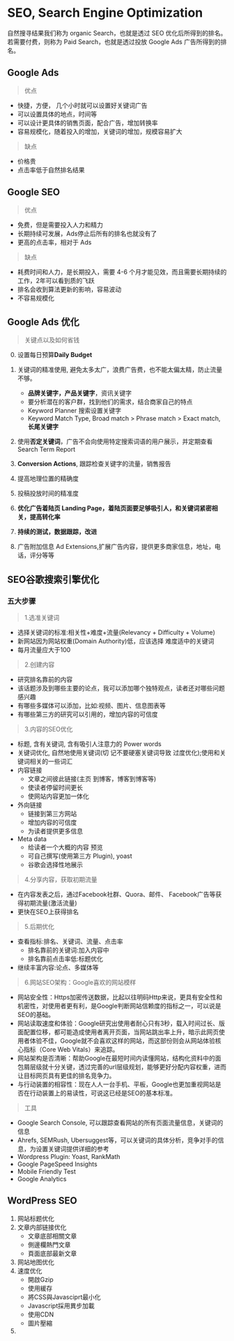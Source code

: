 # SEO,  Search Engine Optimization

自然搜寻结果我们称为 organic Search，也就是透过 SEO 优化后所得到的排名。若需要付费，则称为 Paid Search，也就是透过投放 Google Ads 广告所得到的排名。

## Google Ads

> 优点

- 快捷，方便， 几个小时就可以设置好关键词广告
- 可以设置具体的地点，时间等
- 可以设计更具体的销售页面，配合广告，增加转换率
- 容易规模化，随着投入的增加，关键词的增加，规模容易扩大

> 缺点

- 价格贵
- 点击率低于自然排名结果

## Google SEO

> 优点

- 免费，但是需要投入人力和精力
- 长期持续可发展，Ads停止后所有的排名也就没有了
- 更高的点击率，相对于 Ads

> 缺点

- 耗费时间和人力，是长期投入，需要 4-6 个月才能见效，而且需要长期持续的工作，2年可以看到质的飞跃
- 排名会收到算法更新的影响，容易波动
- 不容易规模化

## Google Ads 优化

> 关键点以及如何省钱

0. 设置每日预算**Daily Budget**
1. 关键词的精准使用, 避免太多太广，浪费广告费，也不能太偏太精，防止流量不够。

    - **品牌关键字，产品关键字**，资讯关键字
    - 要分析潜在的客户群，找到他们的需求，结合商家自己的特点
    - Keyword Planner 搜索设置关键字
    - Keyword Match Type, Broad match > Phrase match > Exact match, **长尾关键字**

2. 使用**否定关键词**，广告不会向使用特定搜索词语的用户展示，并定期查看Search Term Report
3. **Conversion Actions**, 跟踪检查关键字的流量，销售报告
4. 提高地理位置的精确度
5. 投稿投放时间的精准度
6. **优化广告着陆页 Landing Page，着陆页面要足够吸引人，和关键词紧密相关，提高转化率**
7. **持续的测试，数据跟踪，改进**
8. 广告附加信息 Ad Extensions,扩展广告内容，提供更多商家信息，地址，电话，评分等等

## SEO谷歌搜索引擎优化

### 五大步骤

> 1.选准关键词

- 选择关键词的标准:相关性+难度+流量(Relevancy + Difficulty + Volume)
- 新网站因为网站权重(Domain Authority)低，应该选择 难度适中的关键词
- 每月流量应大于100

> 2.创建内容

- 研究排名靠前的内容
- 该话题涉及到哪些主要的论点，我可以添加哪个独特观点，读者还对哪些问题感兴趣
- 有哪些多媒体可以添加，比如:视频、图片、信息图表等
- 有哪些第三方的研究可以引用的，增加内容的可信度

> 3.内容的SEO优化

- 标题, 含有关键词, 含有吸引人注意力的 Power words
- 关键词优化, 自然地使用关键词(切 记不要硬塞关键词导致 过度优化);使用和关键词相关的一些词汇
- 内容链接
  - 文章之间彼此链接(主页 到博客，博客到博客等)
  - 使读者停留时间更长
  - 使网站内容更加一体化
- 外向链接
  - 链接到第三方网站
  - 增加内容的可信度
  - 为读者提供更多信息
- Meta data
  - 给读者一个大概的内容 预览
  - 可自己撰写(使用第三方 Plugin), yoast
  - 谷歌会选择性地展示

> 4.分享内容，获取初期流量

- 在内容发表之后，通过Facebook社群、Quora、邮件、 Facebook广告等获得初期流量(激活流量)
- 更快在SEO上获得排名

> 5.后期优化

- 查看指标:排名、关键词、流量、点击率
  - 排名靠前的关键词:加入内容中
  - 排名靠前点击率低:标题优化
- 继续丰富内容:论点、多媒体等

> 6.网站SEO架构：Google喜欢的网站模样

- 网站安全性：Https加密传送数据，比起以往明码Http来说，更具有安全性和机密性，对使用者更有利，是Google判断网站信赖度的指标之一，可以说是SEO的基础。
- 网站读取速度和体验：Google研究出使用者耐心只有3秒，载入时间过长、版面配置位移，都可能造成使用者离开页面，当网站跳出率上升，暗示此网页使用者体验不佳，Google就不会喜欢这样的网站，而这部份则会从网站体验核心指标（Core Web Vitals）来追踪。
- 网站架构是否清晰：帮助Google在最短时间内读懂网站，结构化资料中的面包屑层级就十分关键，透过完善的url层级规划，能够更好分配内容权重，进而让目标网页具有更佳的排名竞争力。
- 与行动装置的相容性：现在人人一台手机、平板，Google也更加重视网站是否在行动装置上的易读性，可说这已经是SEO的基本标准。

> 工具

- Google Search Console, 可以跟踪查看网站的所有页面流量信息，关键词的信息
- Ahrefs, SEMRush, Ubersuggest等，可以关键词的具体分析，竞争对手的信息，为设置关键词提供详细的参考
- Wordpress Plugin: Yoast, RankMath
- Google PageSpeed Insights
- Mobile Friendly Test
- Google Analytics


## WordPress SEO

1. 网站标题优化
2. 文章内部链接优化
    - 文章底部相關文章
    - 側邊欄熱門文章
    - 頁面底部最新文章
3. 网站地图优化
4. 速度优化
    - 開啟Gzip
    - 使用緩存
    - 將CSS與Javasciprt最小化
    - Javascript採用異步加載
    - 使用CDN
    - 圖片壓縮
5. 